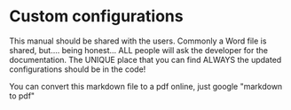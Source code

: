 # Custom configurations

This manual should be shared with the users.
Commonly a Word file is shared, but.... being honest... ALL people will ask the developer for the documentation. The UNIQUE place that you can find ALWAYS the updated configurations should be in the code!

You can convert this markdown file to a pdf online, just google "markdown to pdf"

